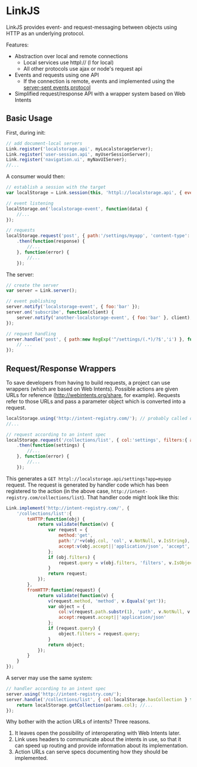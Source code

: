 # LinkJS

LinkJS provides event- and request-messaging between objects using HTTP as an underlying protocol. 

Features:

 - Abstraction over local and remote connections 
   - Local services use httpl:// (l for local)
   - All other protocols use ajax or node's request api
 - Events and requests using one API
   - If the connection is remote, events and implemented using the [server-sent events protocol](https://developer.mozilla.org/en-US/docs/Server-sent_events/Using_server-sent_events)
 - Simplified request/response API with a wrapper system based on Web Intents

## Basic Usage

First, during init:

```javascript
// add document-local servers
Link.register('localstorage.api', myLocalstorageServer);
Link.register('user-session.api', myUserSessionServer);
Link.register('navigation.ui', myNavUIServer);
//...
```

A consumer would then:

```javascript
// establish a session with the target
var localStorage = Link.session(this, 'httpl://localstorage.api', { events:true }); // events=true tells us to support events

// event listening
localStorage.on('localstorage-event', function(data) {
	//...
});

// requests
localStorage.request('post', { path:'/settings/myapp', 'content-type':'application/json', body:somedata })
	.then(function(response) {
		//...
	}, function(error) {
		//...
	});
```

The server:

```javascript
// create the server
var server = Link.server();

// event publishing
server.notify('localstorage-event', { foo:'bar' });
server.on('subscribe', function(client) {
	server.notify('another-localstorage-event', { foo:'bar' }, client);
});

// request handling
server.handle('post', { path:new RegExp('^/settings/(.*)/?$','i') }, function(request, match) {
	// ...
});
```

## Request/Response Wrappers

To save developers from having to build requests, a project can use wrappers (which are based on Web Intents). Possible actions are given URLs for reference (http://webintents.org/share, for example). Requests refer to those URLs and pass a parameter object which is converted into a request.

```javascript
localStorage.using('http://intent-registry.com/'); // probably called once during init
//...

// request according to an intent spec
localStorage.request('/collections/list', { col:'settings', filters:{ app:'myapp' }})
	.then(function(settings) {
		//...
	}, function(error) {
		//...
	});
```

This generates a `GET httpl://localstorage.api/settings?app=myapp` request. The request is generated by handler code which has been registered to the action (in the above case, `http://intent-registry.com/collections/list`). That handler code might look like this:

```javascript
Link.implement('http://intent-registry.com/', {
	'/collections/list':{
		toHTTP:function(obj) {
			return validate(function(v) {
				var request = {
					method:'get',
					path:'/'+v(obj.col, 'col', v.NotNull, v.IsString),
					accept:v(obj.accept||'application/json', 'accept', v.NotNull, v.IsString)
				};
				if (obj.filters) {
					request.query = v(obj.filters, 'filters', v.IsObject);
				}
				return request;
			});
		},
		fromHTTP:function(request) {
			return validate(function(v) {
				v(request.method, 'method', v.Equals('get'));
				var object = {
					col:v(request.path.substr(1), 'path', v.NotNull, v.IsString),
					accept:request.accept||'application/json'
				};
				if (request.query) {
					object.filters = request.query;
				}
				return object;
			});
		}
	}
});
```

A server may use the same system:

```javascript
// handler according to an intent spec
server.using('http://intent-registry.com/');
server.handle('/collections/list', { col:localStorage.hasCollection } function(params) {
	return localStorage.getCollection(params.col); //...
});
```

Why bother with the action URLs of intents? Three reasons.

 1. It leaves open the possibility of interoperating with Web Intents later.
 2. Link uses headers to communicate about the intents in use, so that it can speed up routing and provide information about its implementation.
 3. Action URLs can serve specs documenting how they should be implemented.